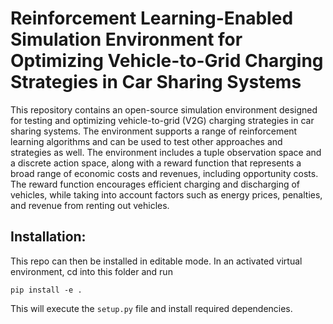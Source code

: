 # Reinforcement Learning-Enabled Simulation Environment for Optimizing Vehicle-to-Grid Charging Strategies in Car Sharing Systems
This repository contains an open-source simulation environment designed for testing and optimizing vehicle-to-grid (V2G) charging strategies in car sharing systems. The environment supports a range of reinforcement learning algorithms and can be used to test other approaches and strategies as well. The environment includes a tuple observation space and a discrete action space, along with a reward function that represents a broad range of economic costs and revenues, including opportunity costs. The reward function encourages efficient charging and discharging of vehicles, while taking into account factors such as energy prices, penalties, and revenue from renting out vehicles.

## Installation:
This repo can then be installed in editable mode. In an activated virtual environment, cd into this folder and run
```
pip install -e .
```
This will execute the `setup.py` file and install required dependencies.
